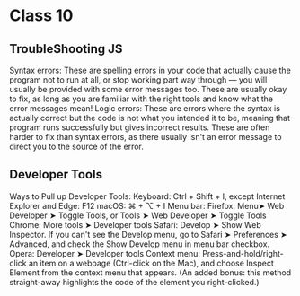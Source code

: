 # Class 10

## TroubleShooting JS

Syntax errors: These are spelling errors in your code that actually cause the program not to run at all, or stop working part way through — you will usually be provided with some error messages too. These are usually okay to fix, as long as you are familiar with the right tools and know what the error messages mean!
Logic errors: These are errors where the syntax is actually correct but the code is not what you intended it to be, meaning that program runs successfully but gives incorrect results. These are often harder to fix than syntax errors, as there usually isn't an error message to direct you to the source of the error.

## Developer Tools

Ways to Pull up Developer Tools: 
Keyboard: Ctrl + Shift + I, except
Internet Explorer and Edge: F12
macOS: ⌘ + ⌥ + I
Menu bar:
Firefox: Menu➤ Web Developer ➤ Toggle Tools, or Tools ➤ Web Developer ➤ Toggle Tools
Chrome: More tools ➤ Developer tools
Safari: Develop ➤ Show Web Inspector. If you can't see the Develop menu, go to Safari ➤ Preferences ➤ Advanced, and check the Show Develop menu in menu bar checkbox.
Opera: Developer ➤ Developer tools
Context menu: Press-and-hold/right-click an item on a webpage (Ctrl-click on the Mac), and choose Inspect Element from the context menu that appears. (An added bonus: this method straight-away highlights the code of the element you right-clicked.)

